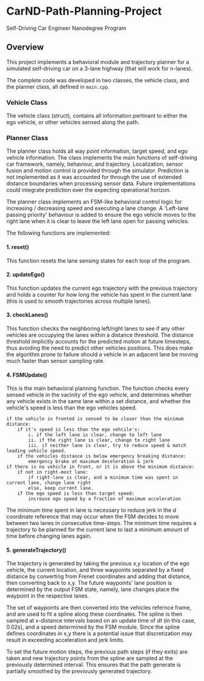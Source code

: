 # CarND-Path-Planning-Project
Self-Driving Car Engineer Nanodegree Program


## Overview

This project implements a behavioral module and trajectory planner for a simulated self-driving car on a 3-lane highway (that will work for n-lanes).

The complete code was developed in two classes, the vehicle class, and the planner class, all defined in `main.cpp`.

### Vehicle Class

The vehicle class (struct), contains all information pertinant to either the ego vehicle, or other vehicles sensed along the path.

### Planner Class

The planner class holds all way point information, target speed, and ego vehicle information. The class implements the main functions of self-driving car framework, namely, behaviour, and trajectory. Localization, sensor fusion and motion control is provided through the simulator. Prediction is not implemented as it was accounted for through the use of extended distance boundaries when processing sensor data. Future implementations could integrate prediction over the expecting operational horizon.

The planner class implements an FSM-like behavioral control logic for increasing / decreasing speed and executing a lane change. A 'Left-lane passing priority' behaviour is added to ensure the ego vehicle moves to the right lane when it is clear to leave the left lane open for passing vehicles.

The following functions are implemented:

#### 1. reset()

This function resets the lane sensing states for each loop of the program. 

#### 2. updateEgo()

This function updates the current ego trajectory with the previous trajectory and holds a counter for how long the vehicle has spent in the current lane (this is used to smooth trajectories across multiple lanes).

#### 3. checkLanes()

This function checks the neighboring left/right lanes to see if any other vehicles are occupying the lanes within a distance threshold. The distance threshold implicitly accounts for the predicted motion at future timesteps, thus avoiding the need to predict other vehicles positions. This does make the algorithm prone to failure should a vehicle in an adjacent lane be moving much faster than sensor sampling rate. 

#### 4. FSMUpdate()

This is the main behavioral planning function. The function checks every sensed vehicle in the vacinity of the ego vehicle, and determines whether any vehicle exists in the same lane within a set distance, and whether the vehicle's speed is less than the ego vehicles speed.

    if the vehicle in fronted is sensed to be closer than the minimum distance:
        if it's speed is less than the ego vehcile's:
            i. if the left lane is clear, change to left lane
            ii. if the right lane is clear, change to right lane
            iii. if neither lane is clear, try to reduce speed & match leading vehicle speed.
        if the vehicles distance is below emergency breaking distance:
            emergency brake at maximum deceleration & jerk
    if there is no vehicle in front, or it is above the minimum distance:
        if not in right-most lane:
            if right-lane is clear, and a minimum time was spent in current lane, change lane right
            else, keep current lane.
        if the ego speed is less than target speed:
            increase ego speed by a fraction of maximum acceleration

The minimum time spent in lane is necessary to reduce jerk in the *d* coordinate reference that may occur when the FSM decides to move between two lanes in consecutive time-steps. The minimum time requires a trajectory to be planned for the current lane to last a minimum amount of time before changing lanes again.


#### 5. generateTrajectory()

The trajectory is generated by taking the previous x,y location of the ego vehicle, the current location, and three waypoints separated by a fixed distance by converting from Frenet coordinates and adding that distance, then converting back to x,y. The future waypoints' lane position is determined by the output FSM state, namely, lane changes place the waypoint in the respective lanes. 

The set of waypoints are then converted into the vehicles refernce frame, and are used to fit a spline along these coordinates. The spline is then sampled at x-distance intervals based on an update time of *dt* (in this case, 0.02s), and a speed determined by the FSM module. Since the spline defines coordinates in x,y there is a potential issue that discretization may result in exceeding acceleration and jerk limits.

To set the future motion steps, the previous path steps (if they exits) are taken and new trajectory points from the spline are sampled at the previously determined interval. This ensures that the path generate is partially smoothed by the previously generated trajectory. 